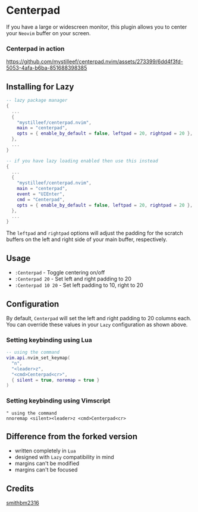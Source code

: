 # Centerpad

If you have a large or widescreen monitor, this plugin
allows you to center your `Neovim` buffer on your screen.

### Centerpad in action

https://github.com/mystilleef/centerpad.nvim/assets/273399/6dd4f3fd-5053-4afa-b6ba-851688398385

## Installing for Lazy

```lua
-- lazy package manager
{
  ...
  {
    "mystilleef/centerpad.nvim",
    main = "centerpad",
    opts = { enable_by_default = false, leftpad = 20, rightpad = 20 },
  },
  ...
}

-- if you have lazy loading enabled then use this instead
{
  ...
  {
    "mystilleef/centerpad.nvim",
    main = "centerpad",
    event = "UIEnter",
    cmd = "Centerpad",
    opts = { enable_by_default = false, leftpad = 20, rightpad = 20 },
  },
  ...
}
```

The `leftpad` and `rightpad` options will adjust the padding
for the scratch buffers on the left and right side of your
main buffer, respectively.

## Usage

- `:Centerpad` - Toggle centering on/off
- `:Centerpad 20` - Set left and right padding to 20
- `:Centerpad 10 20` - Set left padding to 10, right to 20

## Configuration

By default, `Centerpad` will set the left and right padding
to 20 columns each. You can override these values in your
`Lazy` configuration as shown above.

### Setting keybinding using Lua

```lua
-- using the command
vim.api.nvim_set_keymap(
  "n",
  "<leader>z",
  "<cmd>Centerpad<cr>",
  { silent = true, noremap = true }
)
```

### Setting keybinding using Vimscript

```vim
" using the command
nnoremap <silent><leader>z <cmd>Centerpad<cr>
```

## Difference from the forked version

- written completely in `Lua`
- designed with `Lazy` compatibility in mind
- margins can't be modified
- margins can't be focused

## Credits

[smithbm2316](https://github.com/smithbm2316/centerpad.nvim)
